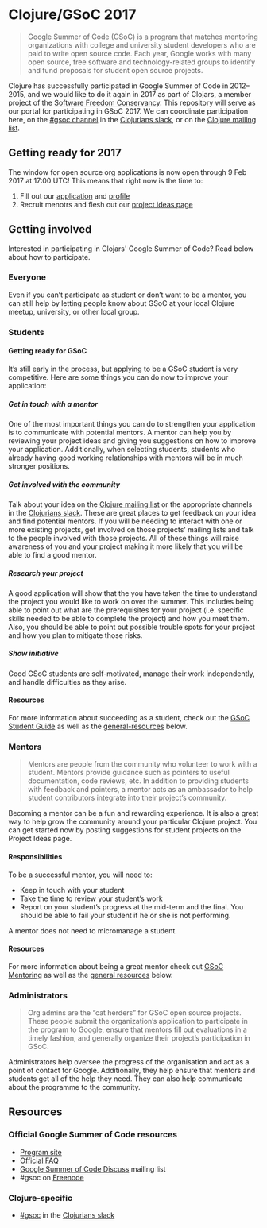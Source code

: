 Clojure/GSoC 2017
=================

<blockquote>Google Summer of Code (GSoC) is a program that matches mentoring organizations with college and university student developers who are paid to write open source code.
Each year, Google works with many open source, free software and technology-related groups to identify and fund proposals for student open source projects.</blockquote>

Clojure has successfully participated in Google Summer of Code in 2012–2015, and we would like to do it again in 2017 as part of Clojars, a member project of the [Software Freedom Conservancy](https://sfconservancy.org/).
This repository will serve as our portal for participating in GSoC 2017.
We can coordinate participation here, on the [#gsoc channel][slack-gsoc] in the [Clojurians slack][slack], or on the [Clojure mailing list][clojure-ml].


## Getting ready for 2017

The window for open source org applications is now open through 9 Feb 2017 at 17:00 UTC!
This means that right now is the time to:

1. Fill out our [application](application.md) and [profile](profile.md)
2. Recruit menotrs and flesh out our [project ideas page](project-ideas.md)


## Getting involved

Interested in participating in Clojars' Google Summer of Code?
Read below about how to participate.

### Everyone

Even if you can’t participate as student or don’t want to be a mentor, you can still help by letting people know about GSoC at your local Clojure meetup, university, or other local group.


### Students

#### Getting ready for GSoC

It’s still early in the process, but applying to be a GSoC student is very competitive.
Here are some things you can do now to improve your application:

##### Get in touch with a mentor

One of the most important things you can do to strengthen your application is to communicate with potential mentors.
A mentor can help you by reviewing your project ideas and giving you suggestions on how to improve your application.
Additionally, when selecting students, students who already having good working relationships with mentors will be in much stronger positions.

##### Get involved with the community

Talk about your idea on the [Clojure mailing list][clojure-ml] or the appropriate channels in the [Clojurians slack][slack].
These are great places to get feedback on your idea and find potential mentors.
If you will be needing to interact with one or more existing projects, get involved on those projects’ mailing lists and talk to the people involved with those projects.
All of these things will raise awareness of you and your project making it more likely that you will be able to find a good mentor.

##### Research your project

A good application will show that the you have taken the time to understand the project you would like to work on over the summer.
This includes being able to point out what are the prerequisites for your project (i.e. specific skills needed to be able to complete the project) and how you meet them.
Also, you should be able to point out possible trouble spots for your project and how you plan to mitigate those risks.

##### Show initiative

Good GSoC students are self-motivated, manage their work independently, and handle difficulties as they arise.


#### Resources

For more information about succeeding as a student, check out the [GSoC Student Guide](http://write.flossmanuals.net/gsocstudentguide/what-is-google-summer-of-code/) as well as the [general-resources](#resources-2) below.


### Mentors

<blockquote>Mentors are people from the community who volunteer to work with a student.
Mentors provide guidance such as pointers to useful documentation, code reviews, etc.
In addition to providing students with feedback and pointers, a mentor acts as an ambassador to help student contributors integrate into their project’s community.</blockquote>

Becoming a mentor can be a fun and rewarding experience.
It is also a great way to help grow the community around your particular Clojure project.
You can get started now by posting suggestions for student projects on the Project Ideas page.

#### Responsibilities

To be a successful mentor, you will need to:

* Keep in touch with your student
* Take the time to review your student’s work
* Report on your student’s progress at the mid-term and the final.
  You should be able to fail your student if he or she is not performing.

A mentor does not need to micromanage a student.

#### Resources

For more information about being a great mentor check out [GSoC Mentoring](http://write.flossmanuals.net/gsoc-mentoring/about-this-manual/) as well as the [general resources](#resources-2) below.


### Administrators

<blockquote>Org admins are the “cat herders” for GSoC open source projects.
These people submit the organization’s application to participate in the program to Google, ensure that mentors fill out evaluations in a timely fashion, and generally organize their project’s participation in GSoC.</blockquote>

Administrators help oversee the progress of the organisation and act as a point of contact for Google.
Additionally, they help ensure that mentors and students get all of the help they need.
They can also help communicate about the programme to the community.

## Resources

### Official Google Summer of Code resources

* [Program site](https://summerofcode.withgoogle.com/)
* [Official FAQ](https://developers.google.com/open-source/gsoc/faq)
* [Google Summer of Code Discuss](https://groups.google.com/forum/#!forum/google-summer-of-code-discuss) mailing list
* #gsoc on [Freenode](http://freenode.net/)

### Clojure-specific

* [#gsoc][slack-gsoc] in the [Clojurians slack][slack]

[clojure-ml]: http://groups.google.com/group/clojure
[slack-gsoc]: https://clojurians.slack.com/messages/gsoc/
[slack]: /http://clojurians.net
